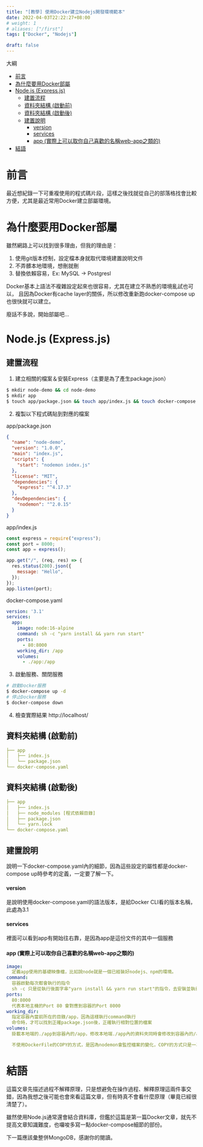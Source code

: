 ```yaml
---
title: "[教學] 使用Docker建立Nodejs開發環境範本"
date: 2022-04-03T22:22:27+08:00
# weight: 1
# aliases: ["/first"]
tags: ["Docker", "Nodejs"]

draft: false
---
```

大綱
- [前言](#前言)
- [為什麼要用Docker部屬](#為什麼要用docker部屬)
- [Node.js (Express.js)](#nodejs-expressjs)
  - [建置流程](#建置流程)
  - [資料夾結構 (啟動前)](#資料夾結構-啟動前)
  - [資料夾結構 (啟動後)](#資料夾結構-啟動後)
  - [建置說明](#建置說明)
      - [version](#version)
      - [services](#services)
      - [app (實際上可以取你自己喜歡的名稱web-app之類的)](#app-實際上可以取你自己喜歡的名稱web-app之類的)
- [結語](#結語)
# 前言
最近想紀錄一下可重複使用的程式碼片段，這樣之後找就從自己的部落格找會比較方便，尤其是最近常用Docker建立部屬環境。

# 為什麼要用Docker部屬
雖然網路上可以找到很多理由，但我的理由是：
1. 使用git版本控制，設定檔本身就取代環境建置說明文件
2. 不弄髒本地環境，想刪就刪
3. 替換依賴容易，Ex: MySQL -> Postgresl  

Docker基本上語法不複雜設定起來也很容易，尤其在建立不熟悉的環境亂試也可以，
且因為Docker有cache layer的關係，所以修改重新跑docker-compose up 也很快就可以建立。

廢話不多說，開始部屬吧...
# Node.js (Express.js) 
## 建置流程
1. 建立相關的檔案＆安裝Express（主要是為了產生package.json）
```bash
$ mkdir node-demo && cd node-demo 
$ mkdir app
$ touch app/package.json && touch app/index.js && touch docker-compose.yaml
```
2. 複製以下程式碼貼到對應的檔案  

app/package.json
```json
{
  "name": "node-demo",
  "version": "1.0.0",
  "main": "index.js",
  "scripts": {
    "start": "nodemon index.js"
  },
  "license": "MIT",
  "dependencies": {
    "express": "^4.17.3"
  },
  "devDependencies": {
    "nodemon": "^2.0.15"
  }
}
```
app/index.js
```javascript
const express = require("express");
const port = 8000;
const app = express();

app.get("/", (req, res) => {
  res.status(200).json({
    message: "Hello",
  });
});
app.listen(port);

```
docker-compose.yaml
```yaml
version: '3.1'
services:
  app:
    image: node:16-alpine
    command: sh -c "yarn install && yarn run start"
    ports:
      - 80:8000
    working_dir: /app
    volumes:
      - ./app:/app
```

3. 啟動服務、關閉服務
```bash
# 啟動Docker服務
$ docker-compose up -d
# 停止Docker服務
$ docker-compose down
```
4. 檢查實際結果 http://localhost/

## 資料夾結構 (啟動前)
```yaml
├── app
│   ├── index.js
│   └── package.json
└── docker-compose.yaml
```
## 資料夾結構 (啟動後)
```yaml
├── app
│   ├── index.js
│   ├── node_modules [程式依賴目錄]
│   ├── package.json
│   └── yarn.lock
└── docker-compose.yaml
```

## 建置說明
說明一下docker-compose.yaml內的細節，因為這些設定的屬性都是docker-compose up時參考的定義，一定要了解一下。

#### version  
  是說明使用docker-compose.yaml的語法版本，是給Docker CLI看的版本名稱，此處為3.1
#### services
  裡面可以看到app有開始往右靠，是因為app是這份文件的其中一個服務
#### app (實際上可以取你自己喜歡的名稱web-app之類的)
```yaml
image:
  定義app使用的基礎映像檔，比如說node就是一個已經裝好nodejs、npm的環境。
command:
  容器啟動每次都會執行的指令
  sh -c 只是從執行後面字串"yarn install && yarn run start"的指令，去安裝並執行package.json定義的start腳本
ports:
  80:8000
  代表本地主機的Port 80 會對應到容器的Port 8000
working_dir:
  指定容器內當前所在的目錄/app，因為這樣執行command執行
  命令時，才可以找到正確package.json後，正確執行相對位置的檔案
volumes:
  掛載本地端的./app到容器內的/app，修改本地端./app內的資料夾同時會修改到容器內的/app的程式碼，反之亦然。

  不使用DockerFile的COPY的方式，是因為nodemon會監控檔案的變化，COPY的方式只是一次性的複製到容器內，而非持續性。
```

# 結語
這篇文章先描述過程不解釋原理，只是想避免在操作過程、解釋原理這兩件事交錯，因為我想之後可能也會來看這篇文章，但有時真不會看什麼原理（畢竟已經很清楚了）。

雖然使用Node.js通常還會結合資料庫，但鑑於這篇是第一篇Docker文章，就先不提高文章知識難度，也囉唆多寫一點docker-compose細節的部份。

下一篇應該彙整併MongoDB，感謝你的閱讀。


